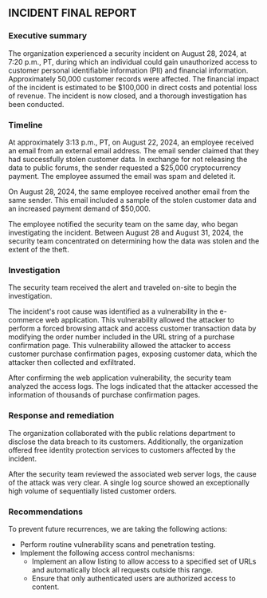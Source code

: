 ## INCIDENT FINAL REPORT

### **Executive summary**

The organization experienced a security incident on August 28, 2024, at 7:20 p.m., PT, during which an individual could gain unauthorized access to customer personal identifiable information (PII) and financial information. Approximately 50,000 customer records were affected. The financial impact of the incident is estimated to be $100,000 in direct costs and potential loss of revenue. The incident is now closed, and a thorough investigation has been conducted.

### **Timeline**

At approximately 3:13 p.m., PT, on August  22, 2024, an employee received an email from an external email address. The email sender claimed that they had successfully stolen customer data. In exchange for not releasing the data to public forums, the sender requested a $25,000 cryptocurrency payment. The employee assumed the email was spam and deleted it.

On August  28, 2024, the same employee received another email from the same sender. This email included a sample of the stolen customer data and an increased payment demand of $50,000. 

The employee notified the security team on the same day, who began investigating the incident. Between August  28 and August  31, 2024, the security team concentrated on determining how the data was stolen and the extent of the theft.

### **Investigation**

The security team received the alert and traveled on-site to begin the investigation. 

The incident's root cause was identified as a vulnerability in the e-commerce web application. This vulnerability allowed the attacker to perform a forced browsing attack and access customer transaction data by modifying the order number included in the URL string of a purchase confirmation page. This vulnerability allowed the attacker to access customer purchase confirmation pages, exposing customer data, which the attacker then collected and exfiltrated.

After confirming the web application vulnerability, the security team analyzed the access logs. The logs indicated that the attacker accessed the information of thousands of purchase confirmation pages.

### **Response and remediation**

The organization collaborated with the public relations department to disclose the data breach to its customers. Additionally, the organization offered free identity protection services to customers affected by the incident. 

After the security team reviewed the associated web server logs, the cause of the attack was very clear. A single log source showed an exceptionally high volume of sequentially listed customer orders.

### **Recommendations**

To prevent future recurrences, we are taking the following actions:

* Perform routine vulnerability scans and penetration testing.  
* Implement the following access control mechanisms:  
  * Implement an allow listing to allow access to a specified set of URLs and automatically block all requests outside this range.  
  * Ensure that only authenticated users are authorized access to content.


